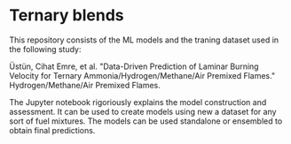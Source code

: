 # Ternary blends

This repository consists of the ML models and the traning dataset used in the following study:

Üstün, Cihat Emre, et al. "Data-Driven Prediction of Laminar Burning Velocity for Ternary Ammonia/Hydrogen/Methane/Air Premixed Flames." Hydrogen/Methane/Air Premixed Flames.

The Jupyter notebook rigoriously explains the model construction and assessment. It can be used to create models using new a dataset for any sort of fuel mixtures. The models can be used standalone or ensembled to obtain final predictions.
